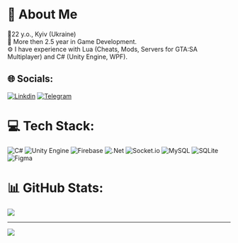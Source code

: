 # 💫 About Me
📌22 y.o., Kyiv (Ukraine)
<br>🤝 More then 2.5 year in Game Development.
<br>⚙️ I have experience with Lua (Cheats, Mods, Servers for GTA:SA Multiplayer) and C# (Unity Engine, WPF).

## 🌐 Socials:
[![Linkdin](https://img.shields.io/badge/Linkedin-1769ff?logo=linkedin&logoColor=white)](https://www.linkedin.com/in/alex-reef/)
[![Telegram](https://img.shields.io/badge/Telegram-%230077B5.svg?logo=telegram&logoColor=white)](https://t.me/Alex_Reef)

# 💻 Tech Stack:
![C#](https://img.shields.io/badge/c%23-%23239120.svg?style=for-the-badge&logo=c-sharp&logoColor=white) 
![Unity Engine](https://img.shields.io/badge/unity-engine.svg?style=for-the-badge&logo=unity&logoColor=white)
![Firebase](https://img.shields.io/badge/firebase-%23039BE5.svg?style=for-the-badge&logo=firebase) 
![.Net](https://img.shields.io/badge/.NET-5C2D91?style=for-the-badge&logo=.net&logoColor=white) 
![Socket.io](https://img.shields.io/badge/Socket.io-black?style=for-the-badge&logo=socket.io&badgeColor=010101) 
![MySQL](https://img.shields.io/badge/mysql-%2300f.svg?style=for-the-badge&logo=mysql&logoColor=white) 
![SQLite](https://img.shields.io/badge/sqlite-%2307405e.svg?style=for-the-badge&logo=sqlite&logoColor=white) 
![Figma](https://img.shields.io/badge/figma-%23F24E1E.svg?style=for-the-badge&logo=figma&logoColor=white)

# 📊 GitHub Stats:
![](https://github-readme-stats.vercel.app/api/top-langs/?username=Alex-Reef&theme=dark&hide_border=false&include_all_commits=false&count_private=false&layout=compact)

---
[![](https://visitcount.itsvg.in/api?id=Alex-Reef&icon=5&color=6)](https://visitcount.itsvg.in)
